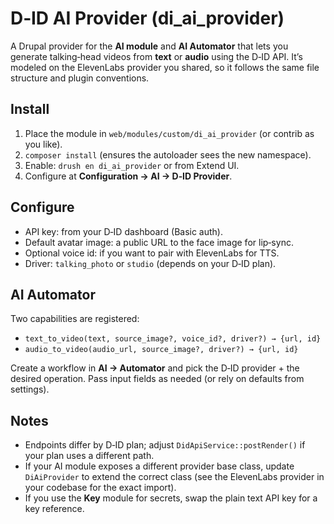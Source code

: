 # D‑ID AI Provider (di_ai_provider)

A Drupal provider for the **AI module** and **AI Automator** that lets you generate talking‑head videos from **text** or **audio** using the D‑ID API. It’s modeled on the ElevenLabs provider you shared, so it follows the same file structure and plugin conventions.

## Install
1. Place the module in `web/modules/custom/di_ai_provider` (or contrib as you like).
2. `composer install` (ensures the autoloader sees the new namespace).
3. Enable: `drush en di_ai_provider` or from Extend UI.
4. Configure at **Configuration → AI → D‑ID Provider**.

## Configure
- API key: from your D‑ID dashboard (Basic auth). 
- Default avatar image: a public URL to the face image for lip‑sync.
- Optional voice id: if you want to pair with ElevenLabs for TTS.
- Driver: `talking_photo` or `studio` (depends on your D‑ID plan).

## AI Automator
Two capabilities are registered:
- `text_to_video(text, source_image?, voice_id?, driver?) → {url, id}`
- `audio_to_video(audio_url, source_image?, driver?) → {url, id}`

Create a workflow in **AI → Automator** and pick the D‑ID provider + the desired operation. Pass input fields as needed (or rely on defaults from settings).

## Notes
- Endpoints differ by D‑ID plan; adjust `DidApiService::postRender()` if your plan uses a different path.
- If your AI module exposes a different provider base class, update `DiAiProvider` to extend the correct class (see the ElevenLabs provider in your codebase for the exact import).
- If you use the **Key** module for secrets, swap the plain text API key for a key reference.